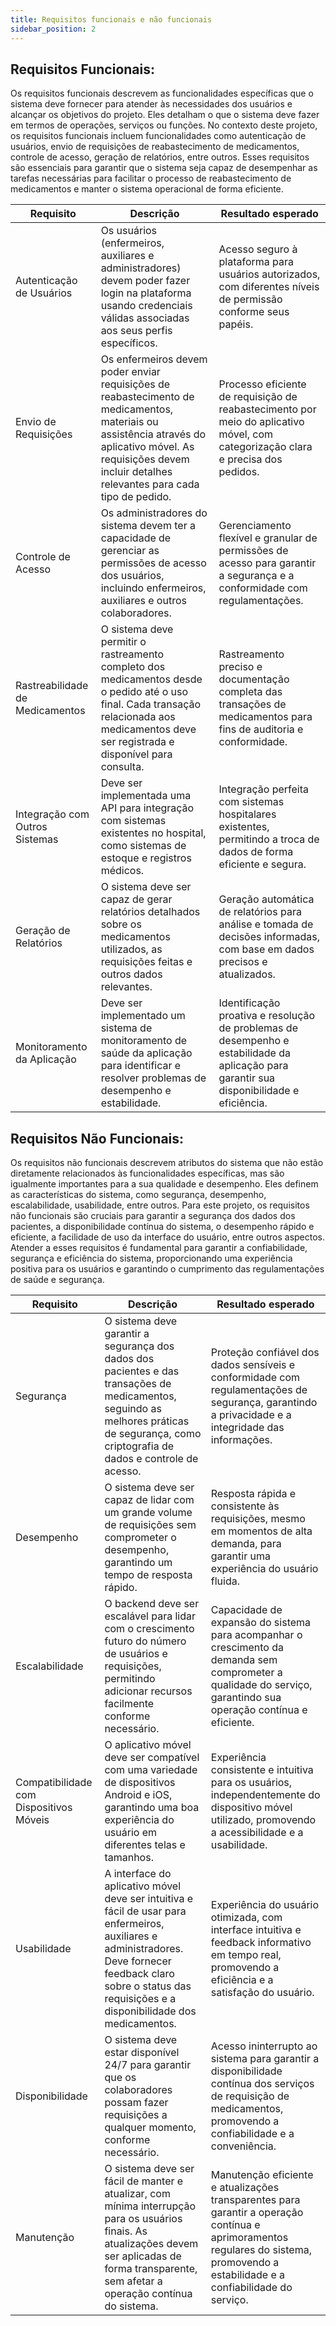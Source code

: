 ```yaml
---
title: Requisitos funcionais e não funcionais
sidebar_position: 2
---
```

## Requisitos Funcionais:

Os requisitos funcionais descrevem as funcionalidades específicas que o sistema deve fornecer para atender às necessidades dos usuários e alcançar os objetivos do projeto. Eles detalham o que o sistema deve fazer em termos de operações, serviços ou funções. No contexto deste projeto, os requisitos funcionais incluem funcionalidades como autenticação de usuários, envio de requisições de reabastecimento de medicamentos, controle de acesso, geração de relatórios, entre outros. Esses requisitos são essenciais para garantir que o sistema seja capaz de desempenhar as tarefas necessárias para facilitar o processo de reabastecimento de medicamentos e manter o sistema operacional de forma eficiente.

| Requisito | Descrição | Resultado esperado |
|-----------|-----------|-------------------|
| Autenticação de Usuários | Os usuários (enfermeiros, auxiliares e administradores) devem poder fazer login na plataforma usando credenciais válidas associadas aos seus perfis específicos. | Acesso seguro à plataforma para usuários autorizados, com diferentes níveis de permissão conforme seus papéis. |
| Envio de Requisições | Os enfermeiros devem poder enviar requisições de reabastecimento de medicamentos, materiais ou assistência através do aplicativo móvel. As requisições devem incluir detalhes relevantes para cada tipo de pedido. | Processo eficiente de requisição de reabastecimento por meio do aplicativo móvel, com categorização clara e precisa dos pedidos. |
| Controle de Acesso | Os administradores do sistema devem ter a capacidade de gerenciar as permissões de acesso dos usuários, incluindo enfermeiros, auxiliares e outros colaboradores. | Gerenciamento flexível e granular de permissões de acesso para garantir a segurança e a conformidade com regulamentações. |
| Rastreabilidade de Medicamentos | O sistema deve permitir o rastreamento completo dos medicamentos desde o pedido até o uso final. Cada transação relacionada aos medicamentos deve ser registrada e disponível para consulta. | Rastreamento preciso e documentação completa das transações de medicamentos para fins de auditoria e conformidade. |
| Integração com Outros Sistemas | Deve ser implementada uma API para integração com sistemas existentes no hospital, como sistemas de estoque e registros médicos. | Integração perfeita com sistemas hospitalares existentes, permitindo a troca de dados de forma eficiente e segura. |
| Geração de Relatórios | O sistema deve ser capaz de gerar relatórios detalhados sobre os medicamentos utilizados, as requisições feitas e outros dados relevantes. | Geração automática de relatórios para análise e tomada de decisões informadas, com base em dados precisos e atualizados. |
| Monitoramento da Aplicação | Deve ser implementado um sistema de monitoramento de saúde da aplicação para identificar e resolver problemas de desempenho e estabilidade. | Identificação proativa e resolução de problemas de desempenho e estabilidade da aplicação para garantir sua disponibilidade e eficiência. |

## Requisitos Não Funcionais:

Os requisitos não funcionais descrevem atributos do sistema que não estão diretamente relacionados às funcionalidades específicas, mas são igualmente importantes para a sua qualidade e desempenho. Eles definem as características do sistema, como segurança, desempenho, escalabilidade, usabilidade, entre outros. Para este projeto, os requisitos não funcionais são cruciais para garantir a segurança dos dados dos pacientes, a disponibilidade contínua do sistema, o desempenho rápido e eficiente, a facilidade de uso da interface do usuário, entre outros aspectos. Atender a esses requisitos é fundamental para garantir a confiabilidade, segurança e eficiência do sistema, proporcionando uma experiência positiva para os usuários e garantindo o cumprimento das regulamentações de saúde e segurança.

| Requisito | Descrição | Resultado esperado |
|-----------|-----------|-------------------|
| Segurança | O sistema deve garantir a segurança dos dados dos pacientes e das transações de medicamentos, seguindo as melhores práticas de segurança, como criptografia de dados e controle de acesso. | Proteção confiável dos dados sensíveis e conformidade com regulamentações de segurança, garantindo a privacidade e a integridade das informações. |
| Desempenho | O sistema deve ser capaz de lidar com um grande volume de requisições sem comprometer o desempenho, garantindo um tempo de resposta rápido. | Resposta rápida e consistente às requisições, mesmo em momentos de alta demanda, para garantir uma experiência do usuário fluida. |
| Escalabilidade | O backend deve ser escalável para lidar com o crescimento futuro do número de usuários e requisições, permitindo adicionar recursos facilmente conforme necessário. | Capacidade de expansão do sistema para acompanhar o crescimento da demanda sem comprometer a qualidade do serviço, garantindo sua operação contínua e eficiente. |
| Compatibilidade com Dispositivos Móveis | O aplicativo móvel deve ser compatível com uma variedade de dispositivos Android e iOS, garantindo uma boa experiência do usuário em diferentes telas e tamanhos. | Experiência consistente e intuitiva para os usuários, independentemente do dispositivo móvel utilizado, promovendo a acessibilidade e a usabilidade. |
| Usabilidade | A interface do aplicativo móvel deve ser intuitiva e fácil de usar para enfermeiros, auxiliares e administradores. Deve fornecer feedback claro sobre o status das requisições e a disponibilidade dos medicamentos. | Experiência do usuário otimizada, com interface intuitiva e feedback informativo em tempo real, promovendo a eficiência e a satisfação do usuário. |
| Disponibilidade | O sistema deve estar disponível 24/7 para garantir que os colaboradores possam fazer requisições a qualquer momento, conforme necessário. | Acesso ininterrupto ao sistema para garantir a disponibilidade contínua dos serviços de requisição de medicamentos, promovendo a confiabilidade e a conveniência. |
| Manutenção | O sistema deve ser fácil de manter e atualizar, com mínima interrupção para os usuários finais. As atualizações devem ser aplicadas de forma transparente, sem afetar a operação contínua do sistema. | Manutenção eficiente e atualizações transparentes para garantir a operação contínua e aprimoramentos regulares do sistema, promovendo a estabilidade e a confiabilidade do serviço. |
